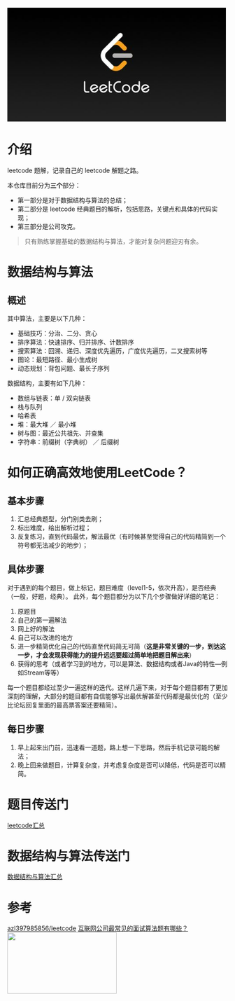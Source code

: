 ![leetcode.jpeg](./.images/leetcode.jpeg)

# 介绍
leetcode 题解，记录自己的 leetcode 解题之路。

本仓库目前分为**三个**部分：
- 第一部分是对于数据结构与算法的总结；
- 第二部分是 leetcode 经典题目的解析，包括思路，关键点和具体的代码实现；
- 第三部分是公司攻克。

> 只有熟练掌握基础的数据结构与算法，才能对复杂问题迎刃有余。


# 数据结构与算法
## 概述
其中算法，主要是以下几种：

- 基础技巧：分治、二分、贪心
- 排序算法：快速排序、归并排序、计数排序
- 搜索算法：回溯、递归、深度优先遍历，广度优先遍历，二叉搜索树等
- 图论：最短路径、最小生成树
- 动态规划：背包问题、最长子序列

数据结构，主要有如下几种：

- 数组与链表：单 / 双向链表
- 栈与队列
- 哈希表
- 堆：最大堆 ／ 最小堆
- 树与图：最近公共祖先、并查集
- 字符串：前缀树（字典树） ／ 后缀树


# 如何正确高效地使用LeetCode？
## 基本步骤
1. 汇总经典题型，分门别类去刷；
2. 标出难度，给出解析过程；
3. 反复练习，直到代码最优，解法最优（有时候甚至觉得自己的代码精简到一个符号都无法减少的地步）；


## 具体步骤
对于遇到的每个题目，做上标记，题目难度（level1-5，依次升高），是否经典（一般，好题，经典）。
此外，每个题目都分为以下几个步骤做好详细的笔记：
1. 原题目
2. 自己的第一遍解法
3. 网上好的解法
4. 自己可以改进的地方
5. 进一步精简优化自己的代码直至代码简无可简（**这是非常关键的一步，到达这一步，才会发现获得能力的提升远远要超过简单地把题目解出来**）
6. 获得的思考（或者学习到的地方，可以是算法、数据结构或者Java的特性—例如Stream等等）

每一个题目都经过至少一遍这样的迭代。这样几遍下来，对于每个题目都有了更加深刻的理解，大部分的题目都有自信能够写出最优解甚至代码都是最优化的（至少比论坛回复里面的最高票答案还要精简）。


## 每日步骤
1. 早上起来出门前，迅速看一道题，路上想一下思路，然后手机记录可能的解法；
2. 晚上回来做题目，计算复杂度，并考虑复杂度是否可以降低，代码是否可以精简。


# 题目传送门
[leetcode汇总](./leetcode汇总.md)


# 数据结构与算法传送门
[数据结构与算法汇总](./数据结构与算法汇总.md)



# 参考
[azl397985856/leetcode](https://github.com/azl397985856/leetcode)
[互联网公司最常见的面试算法题有哪些？](https://www.zhihu.com/question/24964987/answer/586425979)
<img src="https://github.com/zhenweicode/programming/blob/master/.images/test.jpg" width="250" height="140">